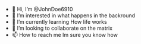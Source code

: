 - 👋 Hi, I’m @JohnDoe6910
- 👀 I’m interested in what happens in the backround
- 🌱 I’m currently learning How life works
- 💞️ I’m looking to collaborate on the matrix
- 📫 How to reach me Im sure you know how
<!---
JohnDoe6910/JohnDoe6910 is a ✨ special ✨ repository because its `README.md` (this file) appears on your GitHub profile.
You can click the Preview link to take a look at your changes.
--->
